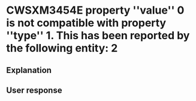 # CWSXM3454E property ''value'' 0 is not compatible with property ''type'' 1. This has been reported by the following entity: 2

## Explanation

## User response